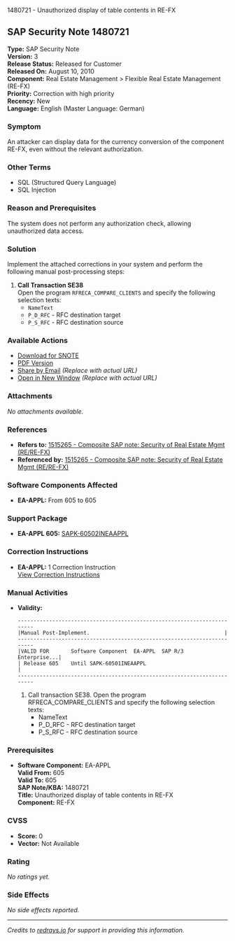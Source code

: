 1480721 - Unauthorized display of table contents in RE-FX

## SAP Security Note 1480721

**Type:** SAP Security Note  
**Version:** 3  
**Release Status:** Released for Customer  
**Released On:** August 10, 2010  
**Component:** Real Estate Management > Flexible Real Estate Management (RE-FX)  
**Priority:** Correction with high priority  
**Recency:** New  
**Language:** English (Master Language: German)

### **Symptom**
An attacker can display data for the currency conversion of the component RE-FX, even without the relevant authorization.

### **Other Terms**
- SQL (Structured Query Language)
- SQL Injection

### **Reason and Prerequisites**
The system does not perform any authorization check, allowing unauthorized data access.

### **Solution**
Implement the attached corrections in your system and perform the following manual post-processing steps:

1. **Call Transaction SE38**  
   Open the program `RFRECA_COMPARE_CLIENTS` and specify the following selection texts:
   - `NameText`
   - `P_D_RFC` - RFC destination target
   - `P_S_RFC` - RFC destination source

### **Available Actions**
- [Download for SNOTE](https://notesdownloads.sap.com/note/0040000008760762017)
- [PDF Version](https://userapps.support.sap.com/sap/support/sfm/notes/print/0001480721?language=en-US&token=E112E81F7E07C61B0C87BD08F7EBD9F0)
- [Share by Email](https://me.sap.com/notes/0001480721/share) *(Replace with actual URL)*
- [Open in New Window](https://me.sap.com/notes/0001480721/open) *(Replace with actual URL)*

### **Attachments**
_No attachments available._

### **References**
- **Refers to:** [1515265 - Composite SAP note: Security of Real Estate Mgmt (RE/RE-FX)](https://me.sap.com/notes/1515265)
- **Referenced by:** [1515265 - Composite SAP note: Security of Real Estate Mgmt (RE/RE-FX)](https://me.sap.com/notes/1515265)

### **Software Components Affected**
- **EA-APPL:** From 605 to 605

### **Support Package**
- **EA-APPL 605:** [SAPK-60502INEAAPPL](https://me.sap.com/supportpackage/SAPK-60502INEAAPPL)

### **Correction Instructions**
- **EA-APPL:** 1 Correction Instruction  
  [View Correction Instructions](https://me.sap.com/corrins/0001480721/229)

### **Manual Activities**
- **Validity:**  
  ```
  ------------------------------------------------------------------------
  |Manual Post-Implement.                                           |
  ------------------------------------------------------------------------
  |VALID FOR       Software Component  EA-APPL  SAP R/3 Enterprise...|
  | Release 605    Until SAPK-60501INEAAPPL                           |
  ------------------------------------------------------------------------
  ```
  1. Call transaction SE38. Open the program RFRECA_COMPARE_CLIENTS and specify the following selection texts:
     - NameText
     - P_D_RFC - RFC destination target
     - P_S_RFC - RFC destination source

### **Prerequisites**
- **Software Component:** EA-APPL  
  **Valid From:** 605  
  **Valid To:** 605  
  **SAP Note/KBA:** 1480721  
  **Title:** Unauthorized display of table contents in RE-FX  
  **Component:** RE-FX

### **CVSS**
- **Score:** 0  
- **Vector:** Not Available

### **Rating**
_No ratings yet._

### **Side Effects**
_No side effects reported._

---

*Credits to [redrays.io](https://redrays.io) for support in providing this information.*